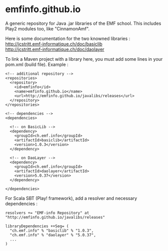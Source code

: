 # emfinfo.github.io
A generic repository for Java .jar libraries of the EMF school. 
This includes Play2 modules too, like "CinnamonAmf".

Here is some documentation for the two knowned libraries :<br>
http://jcstritt.emf-informatique.ch/doc/basiclib<br>
http://jcstritt.emf-informatique.ch/doc/daolayer

To link a Maven project with a library here, you must add some lines in your pom.xml (build file). Example :

    <!-- additional repository -->  
    <repositories>
      <repository>        
        <id>emfinfo</id>
        <name>emfinfo.github.io</name>
        <url>http://emfinfo.github.io/javalibs/releases</url>
      </repository>
    </repositories>      
    
    <!-- dependencies -->
    <dependencies>
      
      <!-- on BasicLib -->
      <dependency>       
        <groupId>ch.emf.info</groupId>
        <artifactId>basiclib</artifactId>
        <version>1.0.3</version>
      </dependency> 
      
      <!-- on DaoLayer -->
      <dependency>       
        <groupId>ch.emf.info</groupId>
        <artifactId>daolayer</artifactId>
        <version>5.0.37</version>
      </dependency>
      
    </dependencies>

For Scala SBT (Play! framework), add a resolver and necessary dependencies :<br>

    resolvers += "EMF-info Repository" at "http://emfinfo.github.io/javalibs/releases"
    
    libraryDependencies ++Seq= (
      "ch.emf.info" % "basiclib" % "1.0.3",
      "ch.emf.info" % "daolayer" % "5.0.37",
      ...
    )    

